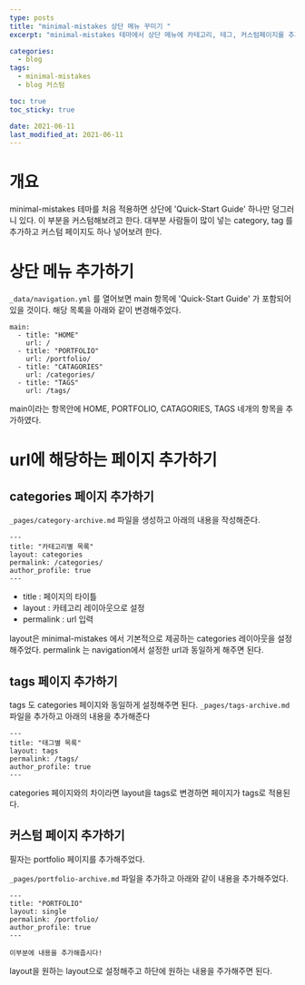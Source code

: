 ```yaml
---
type: posts
title: "minimal-mistakes 상단 메뉴 꾸미기 "
excerpt: "minimal-mistakes 테마에서 상단 메뉴에 카테고리, 테그, 커스텀페이지를 추가해보자!"

categories:
  - blog
tags:
  - minimal-mistakes
  - blog 커스텀

toc: true
toc_sticky: true

date: 2021-06-11
last_modified_at: 2021-06-11
---
```


# 개요 

minimal-mistakes 테마를 처음 적용하면 상단에 'Quick-Start Guide' 하나만 덩그러니 있다. 
이 부분을 커스텀해보려고 한다. 
대부분 사람들이 많이 넣는 category, tag 를 추가하고 커스텀 페이지도 하나 넣어보려 한다. 

# 상단 메뉴 추가하기 

`_data/navigation.yml` 를 열어보면 main 항목에 'Quick-Start Guide' 가 포함되어있을 것이다. 
해당 목록을 아래와 같이 변경해주었다. 

```
main:
  - title: "HOME"
    url: /
  - title: "PORTFOLIO"
    url: /portfolio/
  - title: "CATAGORIES"
    url: /categories/
  - title: "TAGS"
    url: /tags/
```

main이라는 항목안에 HOME, PORTFOLIO, CATAGORIES, TAGS 네개의 항목을 추가하였다. 

# url에 해당하는 페이지 추가하기 

## categories 페이지 추가하기 

`_pages/category-archive.md` 파일을 생성하고 아래의 내용을 작성해준다.

```
---
title: "카테고리별 목록"
layout: categories
permalink: /categories/
author_profile: true
---
```

* title : 페이지의 타이틀
* layout : 카테고리 레이아웃으로 설정
* permalink : url 입력

layout은 minimal-mistakes 에서 기본적으로 제공하는 categories 레이아웃을 설정해주었다. 
permalink 는 navigation에서 설정한 url과 동일하게 해주면 된다.

## tags 페이지 추가하기

tags 도 categories 페이지와 동일하게 설정해주면 된다. 
`_pages/tags-archive.md` 파일을 추가하고 아래의 내용을 추가해준다

```
---
title: "태그별 목록"
layout: tags
permalink: /tags/
author_profile: true
---
```

categories 페이지와의 차이라면 layout을 tags로 변경하면 페이지가 tags로 적용된다.


## 커스텀 페이지 추가하기

필자는 portfolio 페이지를 추가해주었다. 

`_pages/portfolio-archive.md` 파일을 추가하고 아래와 같이 내용을 추가해주었다. 

```
---
title: "PORTFOLIO"
layout: single
permalink: /portfolio/
author_profile: true
---

이부분에 내용을 추가해줍시다!
```

layout을 원하는 layout으로 설정해주고 하단에 원하는 내용을 주가해주면 된다. 
